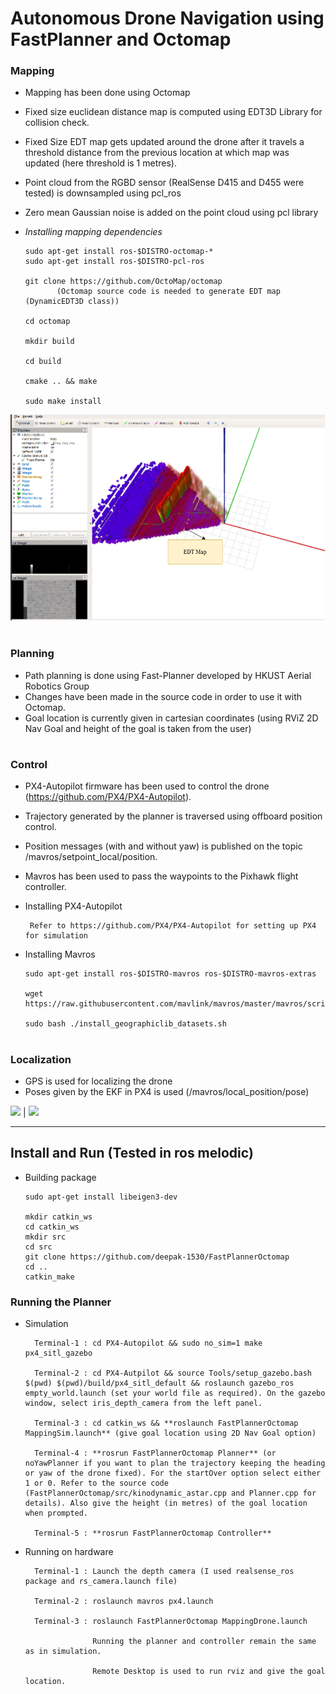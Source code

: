 # Autonomous Drone Navigation using FastPlanner and Octomap





### Mapping
* Mapping has been done using Octomap  
* Fixed size euclidean distance map is computed using EDT3D Library for collision check.
* Fixed Size EDT map gets updated around the drone after it travels a threshold distance from the previous location at which map was updated (here threshold is 1 metres).
* Point cloud from the RGBD sensor (RealSense D415 and D455 were tested) is downsampled using pcl_ros
* Zero mean Gaussian noise is added on the point cloud using pcl library

* *Installing mapping dependencies*

      sudo apt-get install ros-$DISTRO-octomap-*  
      sudo apt-get install ros-$DISTRO-pcl-ros

      git clone https://github.com/OctoMap/octomap 
             (Octomap source code is needed to generate EDT map (DynamicEDT3D class))

      cd octomap

      mkdir build

      cd build

      cmake .. && make

      sudo make install

![](EDT_Map.png)

#

### Planning
* Path planning is done using Fast-Planner developed by HKUST Aerial Robotics Group
* Changes have been made in the source code in order to use it with Octomap.
* Goal location is currently given in cartesian coordinates (using RViZ 2D Nav Goal and height of the goal is taken from the user)

#

### Control
* PX4-Autopilot firmware has been used to control the drone (https://github.com/PX4/PX4-Autopilot).
* Trajectory generated by the planner is traversed using offboard position control.
* Position messages (with and without yaw) is published on the topic /mavros/setpoint_local/position.
* Mavros has been used to pass the waypoints to the Pixhawk flight controller.

* Installing PX4-Autopilot
   
       Refer to https://github.com/PX4/PX4-Autopilot for setting up PX4 for simulation

* Installing Mavros
    
      sudo apt-get install ros-$DISTRO-mavros ros-$DISTRO-mavros-extras

      wget https://raw.githubusercontent.com/mavlink/mavros/master/mavros/scripts/install_geographiclib_datasets.sh

      sudo bash ./install_geographiclib_datasets.sh   

#

### Localization
* GPS is used for localizing the drone 
* Poses given by the EKF in PX4 is used (/mavros/local_position/pose)

![](FastPlanner_OctomapAvoidance.gif) | ![](GardenAvoidance.gif)


***

## Install and Run (Tested in ros melodic)
* Building package
    
      sudo apt-get install libeigen3-dev

      mkdir catkin_ws
      cd catkin_ws
      mkdir src   
      cd src
      git clone https://github.com/deepak-1530/FastPlannerOctomap
      cd ..
      catkin_make

### Running the Planner
* Simulation

        Terminal-1 : cd PX4-Autopilot && sudo no_sim=1 make px4_sitl_gazebo

        Terminal-2 : cd PX4-Autpilot && source Tools/setup_gazebo.bash $(pwd) $(pwd)/build/px4_sitl_default && roslaunch gazebo_ros empty_world.launch (set your world file as required). On the gazebo window, select iris_depth_camera from the left panel.

        Terminal-3 : cd catkin_ws && **roslaunch FastPlannerOctomap MappingSim.launch** (give goal location using 2D Nav Goal option)

        Terminal-4 : **rosrun FastPlannerOctomap Planner** (or noYawPlanner if you want to plan the trajectory keeping the heading or yaw of the drone fixed). For the startOver option select either 1 or 0. Refer to the source code (FastPlannerOctomap/src/kinodynamic_astar.cpp and Planner.cpp for details). Also give the height (in metres) of the goal location when prompted.

        Terminal-5 : **rosrun FastPlannerOctomap Controller**

* Running on hardware

        Terminal-1 : Launch the depth camera (I used realsense_ros package and rs_camera.launch file)

        Terminal-2 : roslaunch mavros px4.launch 

        Terminal-3 : roslaunch FastPlannerOctomap MappingDrone.launch

                     Running the planner and controller remain the same as in simulation.

                     Remote Desktop is used to run rviz and give the goal location.
